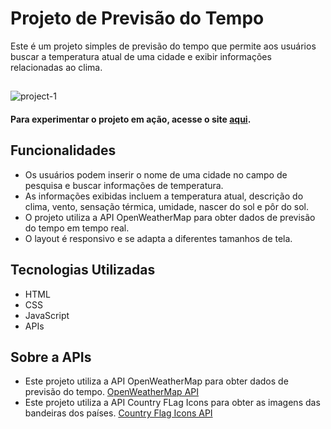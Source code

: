 # Projeto de Previsão do Tempo

Este é um projeto simples de previsão do tempo que permite aos usuários buscar a temperatura atual de uma cidade e exibir informações relacionadas ao clima.
##
![project-1](https://github.com/joaolouback/Weather/assets/125689387/9af9b305-3562-4aa2-9050-1504b631c1ab)

#### Para experimentar o projeto em ação, acesse o site [aqui](https://joaolouback.github.io/Weather/).

## Funcionalidades

- Os usuários podem inserir o nome de uma cidade no campo de pesquisa e buscar informações de temperatura.
- As informações exibidas incluem a temperatura atual, descrição do clima, vento, sensação térmica, umidade, nascer do sol e pôr do sol.
- O projeto utiliza a API OpenWeatherMap para obter dados de previsão do tempo em tempo real.
- O layout é responsivo e se adapta a diferentes tamanhos de tela.

  
## Tecnologias Utilizadas

- HTML
- CSS
- JavaScript
- APIs


## Sobre a APIs

- Este projeto utiliza a API OpenWeatherMap para obter dados de previsão do tempo. [OpenWeatherMap API](https://openweathermap.org/api)
- Este projeto utiliza a API Country FLag Icons para obter as imagens das bandeiras dos países. [Country Flag Icons API](https://www.countryflagicons.com/)
